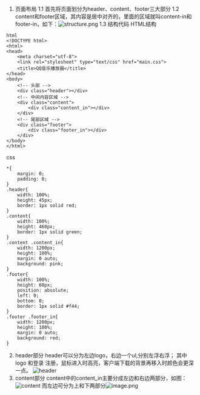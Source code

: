 1. 页面布局
1.1 首先将页面划分为header、content、footer三大部分
1.2 content和footer区域，其内容是居中对齐的，里面的区域就叫content-in和footer-in，如下：![structure.png](https://upload-images.jianshu.io/upload_images/17785871-8e03b37c27e03d3d.png?imageMogr2/auto-orient/strip%7CimageView2/2/w/1240)
1.3 结构代码
HTML结构
```
html
<!DOCTYPE html>
<html>
<head>
	<meta charset="utf-8">
	<link rel="stylesheet" type="text/css" href="main.css">
	<title>QQ音乐播放器</title>
</head>
<body>
	<!-- 头部 -->
	<div class="header"></div>
	<!-- 中间内容区域 -->
	<div class="content">
		<div class="content_in"></div>
	</div>
	<!-- 尾部区域 -->
	<div class="footer">
		<div class="footer_in"></div>
	</div>
</body>
</html>
```
css
```
*{
	margin: 0;
	padding: 0;
}
.header{
	width: 100%;
	height: 45px;
	border: 1px solid red;
}
.content{
	width: 100%;
	height: 460px;
	border: 1px solid green;
}
.content .content_in{
	width: 1200px;
	height: 100%;
	margin: 0 auto;
	background: pink;
}
.footer{
	width: 100%;
	height: 60px;
	position: absolute;
	left: 0;
	bottom: 0;
	border: 1px solid #f44;
}
.footer .footer_in{
	width: 1200px;
	height: 100%;
	margin: 0 auto;
	background: red;
}
```
2.  header部分
header可以分为左边logo，右边一个ul,分别左浮右浮；
其中logo 和登录 注册，鼠标进入时高亮，客户端下载的背景再移入时颜色会更深一点。
![header](https://upload-images.jianshu.io/upload_images/17785871-9718eb079ca6fc1c.png?imageMogr2/auto-orient/strip%7CimageView2/2/w/1240)
3. content部分
content中的content_in主要分成左边和右边两部分，如图：![content](https://upload-images.jianshu.io/upload_images/17785871-7d8a17087b682dd6.png?imageMogr2/auto-orient/strip%7CimageView2/2/w/1240)
而左边可分为上和下两部分![image.png](https://upload-images.jianshu.io/upload_images/17785871-3bf7e2a41d3194e8.png?imageMogr2/auto-orient/strip%7CimageView2/2/w/1240)


